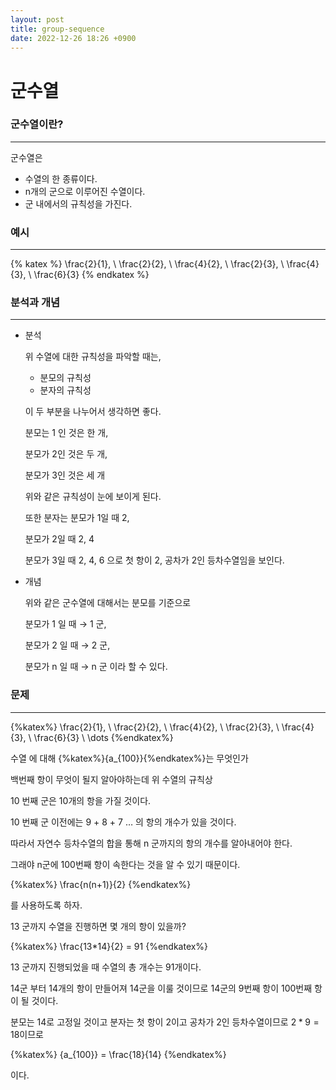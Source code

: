 ```yaml
---
layout: post
title: group-sequence
date: 2022-12-26 18:26 +0900
---
```

# 군수열

### 군수열이란?

---

군수열은 

- 수열의 한 종류이다.
- n개의 군으로 이루어진 수열이다.
- 군 내에서의 규칙성을 가진다.

### 예시

---

{% katex %}
\frac{2}{1}, \ \frac{2}{2}, \  \frac{4}{2}, \ \frac{2}{3}, \ \frac{4}{3}, \ \frac{6}{3}
{% endkatex %}

### 분석과 개념

---

- 분석
    
    위 수열에 대한 규칙성을 파악할 때는,
    
    - 분모의 규칙성
    - 분자의 규칙성
    
    이 두 부분을 나누어서 생각하면 좋다.
    
    분모는 1 인 것은 한 개,
    
    분모가 2인 것은 두 개,
    
    분모가 3인 것은 세 개
    
    위와 같은 규칙성이 눈에 보이게 된다.
    
    또한 분자는 분모가 1일 때 2,
    
    분모가 2일 때 2, 4
    
    분모가 3일 때 2, 4, 6 으로  첫 항이 2, 공차가 2인 등차수열임을 보인다.
    

- 개념
    
    위와 같은 군수열에 대해서는 분모를 기준으로
    
    분모가 1 일 때 → 1 군,
    
    분모가 2 일 때 → 2 군,
    
    분모가 n 일 때 → n 군 이라 할 수 있다.
    

### 문제

---

{%katex%}
\frac{2}{1}, \ \frac{2}{2}, \  \frac{4}{2}, \ \frac{2}{3}, \ \frac{4}{3}, \ \frac{6}{3} \ \dots
{%endkatex%}

수열 에 대해 {%katex%}{a_{100}}{%endkatex%}는 무엇인가

백번째 항이 무엇이 될지 알아야하는데 위 수열의 규칙상

10 번째 군은 10개의 항을 가질 것이다.

10 번째 군 이전에는 9 + 8 + 7 … 의 항의 개수가 있을 것이다.

따라서 자연수 등차수열의 합을 통해  n 군까지의 항의 개수를 알아내어야 한다.

 그래야 n군에 100번째 항이 속한다는 것을 알 수 있기 때문이다.

{%katex%}
\frac{n(n+1)}{2}
{%endkatex%}

를 사용하도록 하자.

13 군까지 수열을 진행하면 몇 개의 항이 있을까?

{%katex%}
\frac{13*14}{2} = 91
{%endkatex%}

13 군까지 진행되었을 때 수열의 총 개수는 91개이다.

14군 부터  14개의 항이 만들어져 14군을 이룰 것이므로 14군의 9번째 항이 100번째 항이 될 것이다.

분모는 14로 고정일 것이고 분자는 첫 항이 2이고 공차가 2인 등차수열이므로 $2 * 9 = 18$이므로 

{%katex%}
{a_{100}} = \frac{18}{14}
{%endkatex%}

이다.